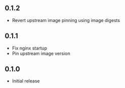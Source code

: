 ## 0.1.2

- Revert upstream image pinning using image digests

## 0.1.1

- Fix nginx startup
- Pin upstream image version

## 0.1.0

- Initial release
